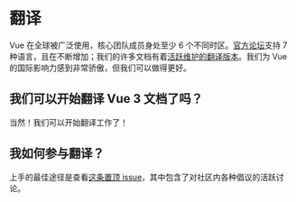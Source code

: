 # 翻译

Vue 在全球被广泛使用，核心团队成员身处至少 6 个不同时区。[官方论坛](https://forum.vuejs.org/)支持 7 种语言，且在不断增加；我们的许多文档有着[活跃维护的翻译版本](https://github.com/vuejs?utf8=%E2%9C%93&q=vuejs.org)。我们为 Vue 的国际影响力感到非常骄傲，但我们可以做得更好。

## 我们可以开始翻译 Vue 3 文档了吗？

当然！我们可以开始翻译工作了！

## 我如何参与翻译？

上手的最佳途径是查看[这条置顶 issue](https://github.com/vuejs/vuejs.org/issues/2015)，其中包含了对社区内各种倡议的活跃讨论。